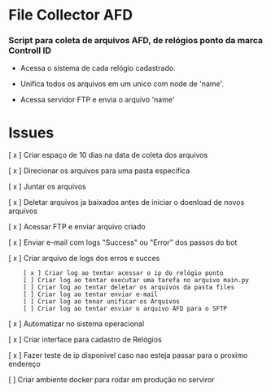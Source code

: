 # File Collector AFD
### Script para coleta de arquivos AFD, de relógios ponto da marca Controll ID

- Acessa o sistema de cada relógio cadastrado.

- Unifica todos os arquivos em um unico com node de 'name'.

- Acessa servidor FTP e envia o arquivo 'name'

##

# Issues 

[ x ] Criar espaço de 10 dias na data de coleta dos arquivos

[ x ] Direcionar os arquivos para uma pasta especifica

[ x ] Juntar os arquivos

[ x ] Deletar arquivos ja baixados antes de iniciar o doenload de novos arquivos

[ x ] Acessar FTP e enviar arquivo criado 

[ x ] Enviar e-mail com logs "Success" ou "Error" dos passos do bot

[ x  ] Criar arquivo de logs dos erros e succes

        [ x ] Criar log ao tentar acessar o ip do relógio ponto
        [ ] Criar log ao tentar executar uma tarefa no arquivo main.py
        [ ] Criar log ao tentar deletar os arquivos da pasta files
        [ ] Criar log ao tentar enviar e-mail
        [ ] Criar log ao tenar unificar os Arquivos
        [ ] Criar log ao tentar enviar o arquivo AFD para o SFTP 


[ x ] Automatizar no sistema operacional

[ x ] Criar interface para cadastro de Relógios

[ x ] Fazer teste de ip disponivel caso nao esteja passar para o proximo endereço

[  ] Criar ambiente docker para rodar em produção no serviror